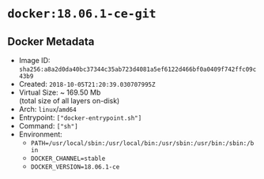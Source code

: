 # `docker:18.06.1-ce-git`

## Docker Metadata

- Image ID: `sha256:a8a2d0da40bc37344c35ab723d4081a5ef6122d466bf0a0409f742ffc09c43b9`
- Created: `2018-10-05T21:20:39.030707995Z`
- Virtual Size: ~ 169.50 Mb  
  (total size of all layers on-disk)
- Arch: `linux`/`amd64`
- Entrypoint: `["docker-entrypoint.sh"]`
- Command: `["sh"]`
- Environment:
  - `PATH=/usr/local/sbin:/usr/local/bin:/usr/sbin:/usr/bin:/sbin:/bin`
  - `DOCKER_CHANNEL=stable`
  - `DOCKER_VERSION=18.06.1-ce`
